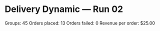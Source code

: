# Delivery Dynamic — Run 02

Groups: 45
Orders placed: 13
Orders failed: 0
Revenue per order: $25.00